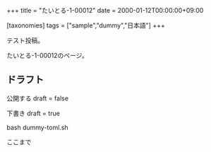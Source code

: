 +++
title = "たいとる-1-00012"
date = 2000-01-12T00:00:00+09:00

[taxonomies]
tags = ["sample","dummy","日本語"]
+++

テスト投稿。

たいとる-1-00012のページ。


## ドラフト

公開する
draft = false

下書き
draft = true

bash dummy-toml.sh

ここまで
